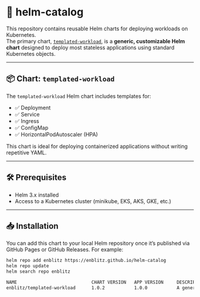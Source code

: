 # 🚀 helm-catalog

This repository contains reusable Helm charts for deploying workloads on Kubernetes.  
The primary chart, [`templated-workload`](./templated-workload), is a **generic, customizable Helm chart** designed to deploy most stateless applications using standard Kubernetes objects.

---

## 📦 Chart: `templated-workload`

The `templated-workload` Helm chart includes templates for:

- ✅ Deployment
- ✅ Service
- ✅ Ingress
- ✅ ConfigMap
- ✅ HorizontalPodAutoscaler (HPA)

This chart is ideal for deploying containerized applications without writing repetitive YAML.

---

## 🛠️ Prerequisites

- Helm 3.x installed
- Access to a Kubernetes cluster (minikube, EKS, AKS, GKE, etc.)

---

## 📥 Installation

You can add this chart to your local Helm repository once it’s published via GitHub Pages or GitHub Releases. For example:

```bash
helm repo add enblitz https://enblitz.github.io/helm-catalog
helm repo update
helm search repo enblitz

NAME                            CHART VERSION   APP VERSION     DESCRIPTION
enblitz/templated-workload      1.0.2           1.0.0           A generic Helm chart for deploying containerize...
```